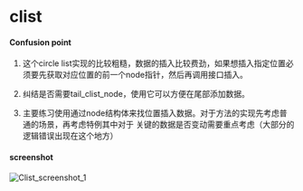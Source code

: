clist
====

#### Confusion point ####

1. 这个circle list实现的比较粗糙，数据的插入比较费劲，如果想插入指定位置必须要先获取对应位置的前一个node指针，然后再调用接口插入。

2. 纠结是否需要tail_clist_node，使用它可以方便在尾部添加数据。

3. 主要练习使用通过node结构体来找位置插入数据。对于方法的实现先考虑普通的场景，再考虑特例其中对于 关键的数据是否变动需要重点考虑（大部分的逻辑错误出现在这个地方）

#### screenshot ####

![Clist_screenshot_1](https://github.com/pench3r/Program-Study/blob/master/c/Algorithm/clist/clist_1.png)
